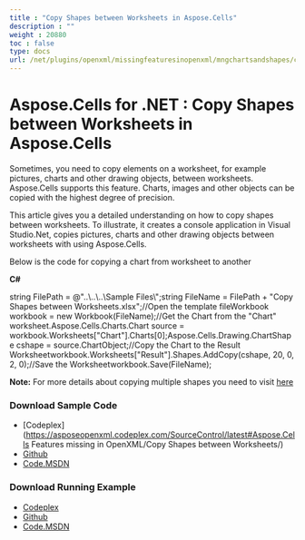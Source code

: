 ```yaml
---
title : "Copy Shapes between Worksheets in Aspose.Cells" 
description : "" 
weight : 20880 
toc : false
type: docs
url: /net/plugins/openxml/missingfeaturesinopenxml/mngchartsandshapes/copy+shapes+between+worksheets+in+aspose.cells/
---
```


# Aspose.Cells for .NET : Copy Shapes between Worksheets in Aspose.Cells


Sometimes, you need to copy elements on a worksheet, for example pictures, charts and other drawing objects, between worksheets. Aspose.Cells supports this feature. Charts, images and other objects can be copied with the highest degree of precision.

This article gives you a detailed understanding on how to copy shapes between worksheets. To illustrate, it creates a console application in Visual Studio.Net, copies pictures, charts and other drawing objects between worksheets with using Aspose.Cells.

Below is the code for copying a chart from worksheet to another

**C#**

string FilePath = @"..\\..\\..\\Sample Files\\";string FileName = FilePath + "Copy Shapes between Worksheets.xlsx";//Open the template fileWorkbook workbook = new Workbook(FileName);//Get the Chart from the "Chart" worksheet.Aspose.Cells.Charts.Chart source = workbook.Worksheets\["Chart"\].Charts\[0\];Aspose.Cells.Drawing.ChartShape cshape = source.ChartObject;//Copy the Chart to the Result Worksheetworkbook.Worksheets\["Result"\].Shapes.AddCopy(cshape, 20, 0, 2, 0);//Save the Worksheetworkbook.Save(FileName); 

**Note:** For more details about copying multiple shapes you need to visit [here](http://www.aspose.com/docs/display/cellsnet/Copy+Shapes+between+Worksheets)

### Download Sample Code

*   [Codeplex](https://asposeopenxml.codeplex.com/SourceControl/latest#Aspose.Cells Features missing in OpenXML/Copy Shapes between Worksheets/)
*   [Github](https://github.com/aspose-cells/Aspose.Cells-for-.NET/tree/master/Plugins/Aspose.Cells%20Vs%20OpenXML%20Spreadsheets/OpenXML%20Missing%20Features/Copy%20Shapes%20between%20Worksheets)
*   [Code.MSDN](https://code.msdn.microsoft.com/AsposeCells-Features-8fba7c3c/view/SourceCode#content)

### Download Running Example

*   [Codeplex](https://asposecellsopenxml.codeplex.com/releases/view/619160)
*   [Github](https://github.com/aspose-cells/Aspose.Cells-for-.NET/releases/tag/MissingFeaturesOpenXMLExcelv1.1)
*   [Code.MSDN](https://code.msdn.microsoft.com/AsposeCells-Features-8fba7c3c)

